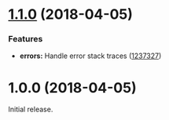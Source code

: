<a name="1.1.0"></a>
# [1.1.0](https://github.com/caplin/caplin-dev-tools/compare/node-logger@1.0.0...node-logger@1.1.0) (2018-04-05)


### Features

* **errors:** Handle error stack traces ([1237327](https://github.com/caplin/caplin-dev-tools/commit/1237327))



<a name="1.0.0"></a>
# 1.0.0 (2018-04-05)

Initial release.

